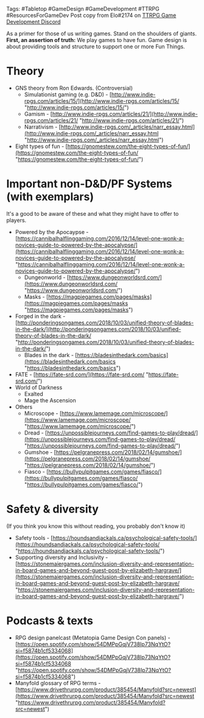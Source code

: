 Tags: #Tabletop #GameDesign #GameDevelopment #TTRPG #ResourcesForGameDev
Post copy from Elo#2174 on [TTRPG Game Development Discord](https://discord.gg/P5DBT9cZ)

As a primer for those of us writing games. Stand on the shoulders of giants. **First, an assertion of truth:** We play games to have fun. Game design is about providing tools and structure to support one or more Fun Things.

# Theory

-   GNS theory from Ron Edwards. (Controversial)
    -   Simulationist gaming (e.g. D&D) - [http://www.indie-rpgs.com/articles/15/](http://www.indie-rpgs.com/articles/15/ "http://www.indie-rpgs.com/articles/15/")
    -   Gamism - [http://www.indie-rpgs.com/articles/21/](http://www.indie-rpgs.com/articles/21/ "http://www.indie-rpgs.com/articles/21/")
    -   Narrativism - [http://www.indie-rpgs.com/_articles/narr_essay.html](http://www.indie-rpgs.com/_articles/narr_essay.html "http://www.indie-rpgs.com/_articles/narr_essay.html")
-   Eight types of fun - [https://gnomestew.com/the-eight-types-of-fun/](https://gnomestew.com/the-eight-types-of-fun/ "https://gnomestew.com/the-eight-types-of-fun/")

# Important non-D&D/PF Systems (with exemplars)

It's a good to be aware of these and what they might have to offer to players.

-   Powered by the Apocaypse - [https://cannibalhalflinggaming.com/2016/12/14/level-one-wonk-a-novices-guide-to-powered-by-the-apocalypse/](https://cannibalhalflinggaming.com/2016/12/14/level-one-wonk-a-novices-guide-to-powered-by-the-apocalypse/ "https://cannibalhalflinggaming.com/2016/12/14/level-one-wonk-a-novices-guide-to-powered-by-the-apocalypse/")
    -   Dungeonworld - [https://www.dungeonworldsrd.com/](https://www.dungeonworldsrd.com/ "https://www.dungeonworldsrd.com/")
    -   Masks - [https://magpiegames.com/pages/masks](https://magpiegames.com/pages/masks "https://magpiegames.com/pages/masks")
-   Forged in the dark - [http://ponderingsongames.com/2018/10/03/unified-theory-of-blades-in-the-dark/](http://ponderingsongames.com/2018/10/03/unified-theory-of-blades-in-the-dark/ "http://ponderingsongames.com/2018/10/03/unified-theory-of-blades-in-the-dark/")
    -   Blades in the dark - [https://bladesinthedark.com/basics](https://bladesinthedark.com/basics "https://bladesinthedark.com/basics")
-   FATE - [https://fate-srd.com/](https://fate-srd.com/ "https://fate-srd.com/")
-   World of Darkness
    -   Exalted
    -   Mage the Ascension
-   Others
    -   Microscope - [https://www.lamemage.com/microscope/](https://www.lamemage.com/microscope/ "https://www.lamemage.com/microscope/")
    -   Dread - [https://unpossiblejourneys.com/find-games-to-play/dread/](https://unpossiblejourneys.com/find-games-to-play/dread/ "https://unpossiblejourneys.com/find-games-to-play/dread/")
    -   Gumshoe - [https://pelgranepress.com/2018/02/14/gumshoe/](https://pelgranepress.com/2018/02/14/gumshoe/ "https://pelgranepress.com/2018/02/14/gumshoe/")
    -   Fiasco - [https://bullypulpitgames.com/games/fiasco/](https://bullypulpitgames.com/games/fiasco/ "https://bullypulpitgames.com/games/fiasco/")

# Safety & diversity

(If you think you know this without reading, you probably don't know it)

-   Safety tools - [https://houndsandjackals.ca/psychological-safety-tools/](https://houndsandjackals.ca/psychological-safety-tools/ "https://houndsandjackals.ca/psychological-safety-tools/")
-   Supporting diversity and Inclusivity - [https://stonemaiergames.com/inclusion-diversity-and-representation-in-board-games-and-beyond-guest-post-by-elizabeth-hargrave/](https://stonemaiergames.com/inclusion-diversity-and-representation-in-board-games-and-beyond-guest-post-by-elizabeth-hargrave/ "https://stonemaiergames.com/inclusion-diversity-and-representation-in-board-games-and-beyond-guest-post-by-elizabeth-hargrave/")

# Podcasts & texts

-   RPG design panelcast (Metatopia Game Design Con panels) - [https://open.spotify.com/show/54DMPpGqjV738Ip73NqYtO?si=f5874b1cf5334068](https://open.spotify.com/show/54DMPpGqjV738Ip73NqYtO?si=f5874b1cf5334068 "https://open.spotify.com/show/54DMPpGqjV738Ip73NqYtO?si=f5874b1cf5334068")
-   Manyfold glossary of RPG terms - [https://www.drivethrurpg.com/product/385454/Manyfold?src=newest](https://www.drivethrurpg.com/product/385454/Manyfold?src=newest "https://www.drivethrurpg.com/product/385454/Manyfold?src=newest")